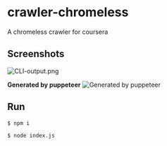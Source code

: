 # crawler-chromeless
A chromeless crawler for coursera

## Screenshots

![CLI-output.png](https://raw.githubusercontent.com/vaenow/crawler-chromeless/master/screenshots/CLI-output.png)


 **Generated by puppeteer**
![Generated by puppeteer](https://raw.githubusercontent.com/vaenow/crawler-chromeless/master/screenshots/main-page.png)


## Run

```bash
$ npm i

$ node index.js

```
